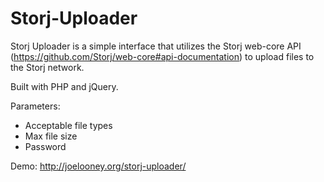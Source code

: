 Storj-Uploader
=================
Storj Uploader is a simple interface that utilizes the Storj web-core API (https://github.com/Storj/web-core#api-documentation) to upload files to the Storj network.  

Built with PHP and jQuery.

Parameters:
- Acceptable file types
- Max file size
- Password


Demo: http://joelooney.org/storj-uploader/

